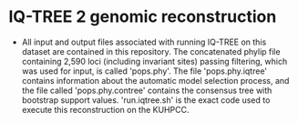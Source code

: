# IQ-TREE 2 genomic reconstruction
* All input and output files associated with running IQ-TREE on this dataset are contained in this repository. The concatenated phylip file containing 2,590 loci (including invariant sites) passing filtering, which was used for input, is called 'pops.phy'. The file 'pops.phy.iqtree' contains information about the automatic model selection process, and the file called 'pops.phy.contree' contains the consensus tree with bootstrap support values. 'run.iqtree.sh' is the exact code used to execute this reconstruction on the KUHPCC.
